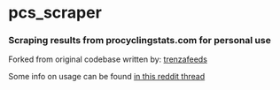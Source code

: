 # pcs_scraper

### Scraping results from procyclingstats.com for personal use

Forked from original codebase written by: 
[trenzafeeds](https://github.com/trenzafeeds/pcs_scraper)


Some info on usage can be found [in this reddit thread](https://www.reddit.com/r/peloton/comments/a25rzh/scraping_pcs_results_data_for_personal_use/)

